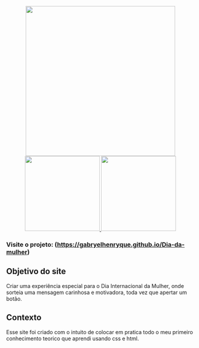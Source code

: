 <p align="center">
  <a href="https://codesandbox.io">
    <img src="https://github.com/user-attachments/assets/a76074a8-860e-40b4-b7fe-ca035e108a51" height="400px">
    <img src="https://github.com/user-attachments/assets/2f8ca7a2-0bbc-467c-8515-ad919c5981f1" height="200px">
    <img src="https://github.com/user-attachments/assets/a429d043-2c85-418d-92db-2c4177285838" height="200px">
  </a>
</p>




### Visite o projeto: (https://gabryelhenryque.github.io/Dia-da-mulher)

## Objetivo do site
Criar uma experiência especial para o Dia Internacional da Mulher, onde sorteia uma mensagem carinhosa e motivadora, toda vez que apertar um botão.

## Contexto
Esse site foi criado com o intuito de colocar em pratica todo o meu primeiro conhecimento teorico que aprendi usando css e html.



